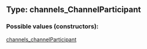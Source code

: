 ## Type: channels\_ChannelParticipant  

### Possible values (constructors):

[channels\_channelParticipant](../constructors/channels_channelParticipant.md)  

